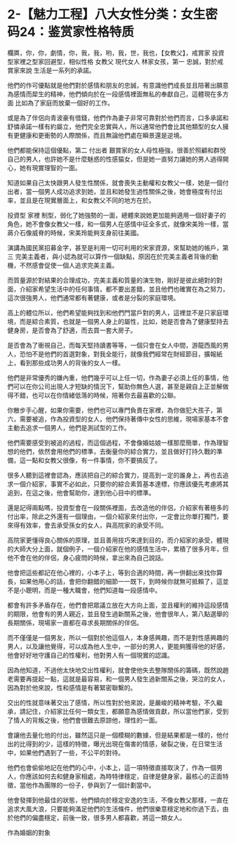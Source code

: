 # 2-【魅力工程】八大女性分类：女生密码24：鉴赏家性格特质

欄厧，你，你，劇情，你，我，我，哟，我，世，我也，【女教父】，戒賞家 投資型家裡之型家回避型，相似性格 女教父 現代女人 林家女孩，第一 忠誠，對於戒賞家來說 生活是一系列的承諾。

他們的作可優點就是他們對於感情和朋友的忠誠，有意識他們成長並且陪著出願意為感情而犀生的精神，他們傾向於在一段感情裡面無私的奉獻自己，這體現在多方面 比如為了家庭而放棄一個好的工作。

或是為了伴侶向青波豪有借錢，他們作為妻子非常可靠對於他們而言，口多承諾和舒憐承諾一樣有約屬立，他們完全忠實與人，所以通常他們會比其他類型的女人擁有更健康和更衝勢的人際關係，而且無論他們處在瞬景還是逆境。

他們都能保持這個優點，第二 付出者 艱賞家的女人母性極強，很善於照顧和群悅自己的男人，也許她不是什麼魅惑的性感猫女，但是她一直努力讓她的男人過得開心，她有現實理智的一面。

知道如果自己太快跟男人發生性關係，就會喪失主動權和女教父一樣，她是一個付出者，當一個男人成功追求到她，並且和她發生過性關係之後，她會極度有付出率，並且是在現實層面上，和女教父不同的地方在於。

投資型 家裡 制型，弱化了她強勢的一面，總體來說她更加能夠適用一個好妻子的角色，她不會像女教父一樣，和一個男人在感情中征全多式，就像宋美玲一樣，當蔣介石像威脊的時候，宋美玲能夠支身前往美國。

演講為國民黨招募金字，甚至是利用一切可利用的宋家資源，來幫助她的帳戶，第三 完美主義者，與小認為就可以算作一個缺點，原因在於完美主義者背後的動機，不然感會促使一個人追求完美主義。

而質量源於對結果的合理成功，完美主義和質量的演生物，剛好是彼此絕對的對面，介紹家希望生活中的任何事情，都不要出差錯，並且他們也確實在為之努力，這次很強男人，他們通常都有著健康，或者是分裂的家庭環境。

高上的體位所以，他們希望能夠找到和他們門當戶對的男人，這裡並不是只家庭環境，而是綜合素質，也就是一個男人身上的屬性，比如，她是否會為了健康堅持去健身房，是否會為了舒適，而去買一套大房子。

是否會為了衝視自己，而每天堅持讀書等等，一個只會在女人中間，游龍西風的男人，恐怕不是他們的首選對象，對我全能行，就像我們經常在財經節目，擴報紙上，看到那些成功男人的背後的女人一樣。

他們是非常優秀的嫌內重，他們幾乎可以上任一切，作為妻子必須上任的事情，他們可以在你公司出現人才短缺的情況下，幫助你無色人選，甚至是親自上正並解做得不錯，也可以在你情緒低落的時候，陪著你去最喜歡的公聯。

你散步手心醒，如果你需要，他們也可以專門負責在家裡，為你做犯大孩子，第六，需要被追，作為投資型的女人，他們保持著傳中女性的思維，現場家基本不會主動去追求一個男人，他們是測試型的工作。

他們需要感受到被追的過程，而這個過程，不會像婚姑娘一樣那麼簡單，作為理智想的他們，依然會用他們的標準，去衡量你的綜合實力，並且做好打持久戰的準備，這一點和女教父很像，有一件事情，你不要搞反了。

很多人聽到這裡會認為，應該把自己的綜合實力，提高到一定的誰身上，再也去追求一個介紹家，事實不必如此，只要你的綜合素質基本達標，你應該優先考慮將其追到，在這之後，他會幫助你，達到他心目中的標準。

還是記得兩點嗎，投資型會在一段關係裡面，去改造他的伴侶，介紹家有著極多的付出率，除此之外還有一個理由，一個介紹家來付出你，一定會比你單打獨鬥，要來得有效率，會去承受孫女的女人，與高院家的承受不同。

高院家更懂得良心關係的原理，並且善用技巧來達到目的，而介紹家的承受，體現的大師大分上面，就個例子，一個介紹家在他的感情生活中，累積了很多月年，但他不會在他的伴侶，身心疲問的時候，拿出來為自己說話。

他會把這些都記在他心裡的，小本子上，等到合適的時間，再一併翻出來找你算長，如果他用心的話，會把你翻錯的細節一一既下，到時候你就無可抵賴了，這並不是小聰明，而是一種大職會，他們知道每一段感情中。

都會有許多矛盾存在，他們會把眾議立放在大方向上面，並且權利的維持這段感情的期限，他會有的男人親近，並且發生過新關系之後，他會很年人，第八點選舉的長期關係，現場家一直都在尋求長期關係的伴侶。

而不僅僅是一個男友，所以一個對於他這個人，本身感興趣，而不是對性感興趣的男人，以及讓他覺得，可以成為他人生中，一部分的男人，更能夠獲得他的好感，他會好好地守護自己的性權利，他對男人有一個現實的認識。

因為他知道，不過他太快地交出性權利，就會使他失去整隊關係的籌碼，既然說趙老需要再提起一點，這就是最容易，和一個男人發生過新關系之後，哭泣的女人，因為對於他來說，性和感情是有著緊密聯繫的。

交出的性就意味著交出了感情，所以性對於他來說，是嚴峻的精神考驗，不久繼承，請記住，介紹家比任何一類女生，都願意為感情做貢獻，所以當他們家，受到了情人的背叛之後，他們會很難去原諒他，理性的一面。

會讓他去量化他的付出，雖然這只是一個模糊的數據，但是結果都是一樣的，他付出的比得到的少，這樣的特徵，曝光出現在傷害的情感，破裂之後，在日常生活中，如果他們遇到了一些，不公平的對待。

他們也會偷偷地記在他們的心中，小本上，這一項特徵直接取決了，作為一個男人，你應該如何去和健身家相處，為時特律穩定，自律是健身家，最核心的正面特徵，當他作為團隊的一份子，參與到了一個計劃當中。

他會發揮到他最佳的狀態，他們傾向於穩定安逸的生活，不像女教父那樣，一直在追求大風大浪，只要能夠滿足他們的生活條件，他們很樂意穩定地和你過下去，由於他們的偏盡穩定，前後一致，很多男人都喜歡，將這一類女人。

作為婚姻的對象